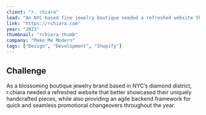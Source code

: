 ```yaml
---
client: "r. chiara"
lead: "An NYC-based fine jewelry boutique needed a refreshed website that better showcased their bespoke pieces, along with an agile backend framework for seamless promotional changeovers."
link: "https://rchiara.com"
year: "2023"
thumbnail: "rchiara-thumb"
company: "Make Me Modern"
tags: ["Design", "Development", "Shopify"]
---
```


## Challenge

As a blossoming boutique jewelry brand based in NYC’s diamond district, r.chiara needed a refreshed website that better showcased their uniquely handcrafted pieces, while also providing an agile backend framework for quick and seamless promotional changeovers throughout the year.